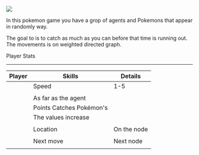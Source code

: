    ![](https://github.com/yakovElkobi/OOP_ex2/blob/master/resources/906edc8b6f1b7089442ce99ca0b5a7a2.jpg)

In this pokemon game you have a grop of agents and Pokemons that appear in randomly way.

The goal to is to catch as much as you can before that time is running out.
The movements is on weighted directed graph.

Player Stats

----------------------------------------------------------
|   **Player**    |    **Skills**  |      **Details**     |
|-----------------|----------------|----------------------|
|                 |      Speed     |      1-5             |
|                 |                |                      |              
|                 |                   As far as the agent |
|                 |     Points       Catches Pokémon's    |
|                 |                  The values increase  | 
|                 |                                       |
|                 |    Location    |  On the node         |
|                 |                |                      |               
|                 |    Next move   |  Next node           |
|                                  |                      |



